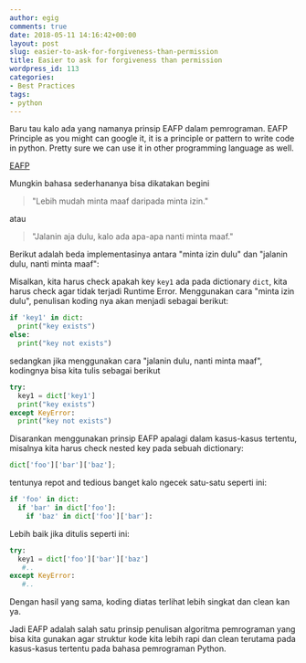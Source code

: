 ```yaml
---
author: egig
comments: true
date: 2018-05-11 14:16:42+00:00
layout: post
slug: easier-to-ask-for-forgiveness-than-permission
title: Easier to ask for forgiveness than permission
wordpress_id: 113
categories:
- Best Practices
tags:
- python
---
```


Baru tau kalo ada yang namanya prinsip EAFP dalam pemrograman. EAFP Principle as you might can google it, it is a principle or pattern to write code in python. Pretty sure we can use it in other programming language as well.<!-- more -->

[EAFP](https://stackoverflow.com/questions/11360858/what-is-the-eafp-principle-in-python?utm_medium=organic&utm_source=google_rich_qa&utm_campaign=google_rich_qa)

Mungkin bahasa sederhananya bisa dikatakan begini



<blockquote>"Lebih mudah minta maaf daripada minta izin."</blockquote>



atau



<blockquote>"Jalanin aja dulu, kalo ada apa-apa nanti minta maaf."</blockquote>



Berikut adalah beda implementasinya antara "minta izin dulu" dan "jalanin dulu, nanti minta maaf":

Misalkan, kita harus check apakah key `key1` ada pada dictionary `dict`, kita harus check agar tidak terjadi Runtime Error. Menggunakan cara "minta izin dulu", penulisan koding nya akan menjadi sebagai berikut:


    
```py   
if 'key1' in dict:
  print("key exists")
else:
  print("key not exists")
```
    



sedangkan jika menggunakan cara "jalanin dulu, nanti minta maaf", kodingnya bisa kita tulis sebagai berikut


    
```py  
try:
  key1 = dict['key1']
  print("key exists")
except KeyError:
  print("key not exists")
```



Disarankan menggunakan prinsip EAFP apalagi dalam kasus-kasus tertentu, misalnya kita harus check nested key pada sebuah dictionary:


    
```py    
dict['foo']['bar']['baz'];
```


tentunya repot and tedious banget kalo ngecek satu-satu seperti ini:


    
```py  
if 'foo' in dict:
  if 'bar' in dict['foo']:
    if 'baz' in dict['foo']['bar']:
```
    



Lebih baik jika ditulis seperti ini:


    
```py   
try:
  key1 = dict['foo']['bar']['baz']
   #..
except KeyError:
   #..
```
    



Dengan hasil yang sama, koding diatas terlihat lebih singkat dan clean kan ya.

Jadi EAFP adalah salah satu prinsip penulisan algoritma pemrograman yang bisa kita gunakan agar struktur kode kita lebih rapi dan clean terutama pada kasus-kasus tertentu pada bahasa pemrograman Python.

